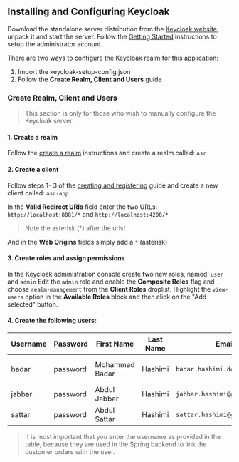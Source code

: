 
## Installing and Configuring Keycloak
Download the standalone server distribution from the [Keycloak website](https://www.keycloak.org/), unpack it and start the server. Follow the [Getting Started](https://www.keycloak.org/docs/latest/getting_started/index.html#creating-the-admin-account) instructions to setup the administrator account.

There are two ways to configure the Keycloak realm for this application:
1. Import the keycloak-setup-config.json
2. Follow the **Create Realm, Client and Users** guide

### Create Realm, Client and Users
>This section is only for those who wish to manually configure the Keycloak server.

#### 1. Create a realm
Follow the [create a realm](https://www.keycloak.org/docs/latest/getting_started/index.html#_create-realm) instructions and create a realm called: `asr`
#### 2. Create a client
Follow steps 1- 3 of the [creating and registering](https://www.keycloak.org/docs/latest/getting_started/index.html#creating-and-registering-the-client) guide and create a new client called: `asr-app`

In the **Valid Redirect URIs** field enter the two URLs: `http://localhost:8081/*` and `http://localhost:4200/*`
> Note the asterisk (*) after the urls!

And in the **Web Origins** fields simply add a `*` (asterisk)
#### 3. Create roles and assign permissions
In the Keycloak administration console create two new roles, named: `user` and `admin`
Edit the `admin` role and enable the **Composite Roles** flag and choose `realm-management` from the **Client Roles** droplist. 
Highlight the `view-users` option in the **Available Roles** block and then click on the "Add selected" button.
#### 4. Create the following users:
| Username | Password | First Name | Last Name | Email | Roles |
| ------ | ------ | ------ | ------ | ------ | ------ |
| badar | password | Mohammad Badar | Hashimi | `badar.hashimi.dev@gmail.com` | ADMIN, WEBUSER, ORGANIZATION |
| jabbar | password | Abdul Jabbar | Hashimi | `jabbar.hashimi@gmail.com` | ORGANIZATION |
| sattar | password | Abdul Sattar | Hashimi | `sattar.hashimi@gmail.com` | WEBUSER |
> It is most important that you enter the username as provided in the table, because they are used in the Spring backend to link the customer orders with the user.

